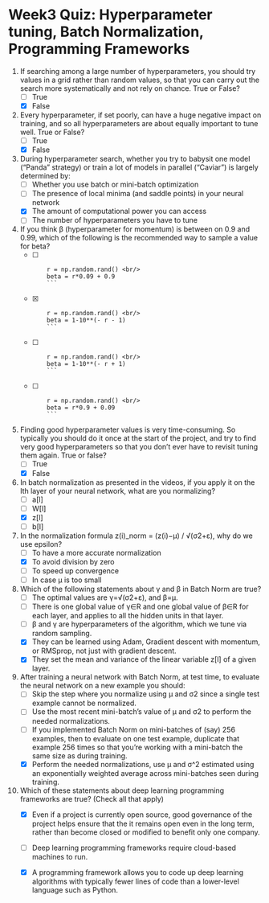# Week3 Quiz: Hyperparameter tuning, Batch Normalization, Programming Frameworks

1. If searching among a large number of hyperparameters, you should try values in a grid rather than random values, so that you can carry out the search more systematically and not rely on chance. True or False?
   - [ ] True
   - [x] False

2. Every hyperparameter, if set poorly, can have a huge negative impact on training, and so all hyperparameters are about equally important to tune well. True or False?
   - [ ] True
   - [x] False

3. During hyperparameter search, whether you try to babysit one model (“Panda” strategy) or train a lot of models in parallel (“Caviar”) is largely determined by:
   - [ ] Whether you use batch or mini-batch optimization
   - [ ] The presence of local minima (and saddle points) in your neural network
   - [x] The amount of computational power you can access
   - [ ] The number of hyperparameters you have to tune

4. If you think β (hyperparameter for momentum) is between on 0.9 and 0.99, which of the following is the recommended way to sample a value for beta?
   - [ ] ```
         r = np.random.rand() <br/>
         beta = r*0.09 + 0.9 
         ```
   - [x] ```
         r = np.random.rand() <br/>
         beta = 1-10**(- r - 1)
         ```
   - [ ] ```
         r = np.random.rand() <br/>
         beta = 1-10**(- r + 1)
         ```
   - [ ] ```
         r = np.random.rand() <br/>
         beta = r*0.9 + 0.09 
         ```
5. Finding good hyperparameter values is very time-consuming. So typically you should do it once at the start of the project, and try to find very good hyperparameters so that you don’t ever have to revisit tuning them again. True or false?
   - [ ] True
   - [x] False
   
6. In batch normalization as presented in the videos, if you apply it on the lth layer of your neural network, what are you normalizing?
   - [ ] a[l]
   - [ ] W[l]
   - [x] z[l]
   - [ ] b[l]
   
7. In the normalization formula z(i)_norm = (z(i)−μ) / √(σ2+ε), why do we use epsilon?
    - [ ] To have a more accurate normalization
    - [x] To avoid division by zero
    - [ ] To speed up convergence
    - [ ] In case μ is too small
   
8. Which of the following statements about γ and β in Batch Norm are true?
    - [ ] The optimal values are γ=√(σ2+ε), and β=μ.
    - [ ] There is one global value of γ∈R and one global value of β∈R for each layer, and applies to all the hidden units in that layer.
    - [ ] β and γ are hyperparameters of the algorithm, which we tune via random sampling.
    - [x] They can be learned using Adam, Gradient descent with momentum, or RMSprop, not just with gradient descent.
    - [x] They set the mean and variance of the linear variable z[l] of a given layer.

9. After training a neural network with Batch Norm, at test time, to evaluate the neural network on a new example you should:
    - [ ] Skip the step where you normalize using μ and σ2 since a single test example cannot be normalized.
    - [ ] Use the most recent mini-batch’s value of μ and σ2 to perform the needed normalizations.
    - [ ] If you implemented Batch Norm on mini-batches of (say) 256 examples, then to evaluate on one test example, duplicate that example 256 times so that you’re working with a mini-batch the same size as during training.
    - [x] Perform the needed normalizations, use μ and σ^2 estimated using an exponentially weighted average across mini-batches seen during training.
    
10. Which of these statements about deep learning programming frameworks are true? (Check all that apply)
       - [x] Even if a project is currently open source, good governance of the project helps ensure that the it remains open even in the long term, rather than become closed or modified to benefit only one company.
       - [ ] Deep learning programming frameworks require cloud-based machines to run.
       - [x] A programming framework allows you to code up deep learning algorithms with typically fewer lines of code than a lower-level language such as Python.
 
    
   
   
   
   
   
   
   
   
   
   
